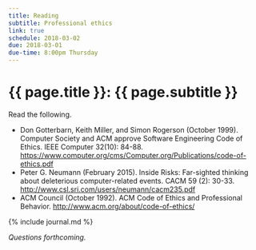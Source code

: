 ```yaml
---
title: Reading
subtitle: Professional ethics
link: true
schedule: 2018-03-02
due: 2018-03-01
due-time: 8:00pm Thursday
---
```

# {{ page.title }}: {{ page.subtitle }}

Read the following.

- Don Gotterbarn, Keith Miller, and Simon Rogerson (October 1999). Computer Society and ACM approve Software Engineering Code of Ethics. IEEE Computer 32(10): 84-88. <https://www.computer.org/cms/Computer.org/Publications/code-of-ethics.pdf>
- Peter G. Neumann (February 2015). Inside Risks: Far-sighted thinking about deleterious computer-related events. CACM 59 (2): 30-33. <http://www.csl.sri.com/users/neumann/cacm235.pdf>
- ACM Council (October 1992). ACM Code of Ethics and Professional Behavior. <http://www.acm.org/about/code-of-ethics/>

{% include journal.md %}

_Questions forthcoming._
